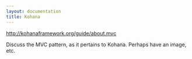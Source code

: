 ```yaml
---
layout: documentation
title: Kohana
---
```

<http://kohanaframework.org/guide/about.mvc>

Discuss the MVC pattern, as it pertains to Kohana.  Perhaps have an image, etc.